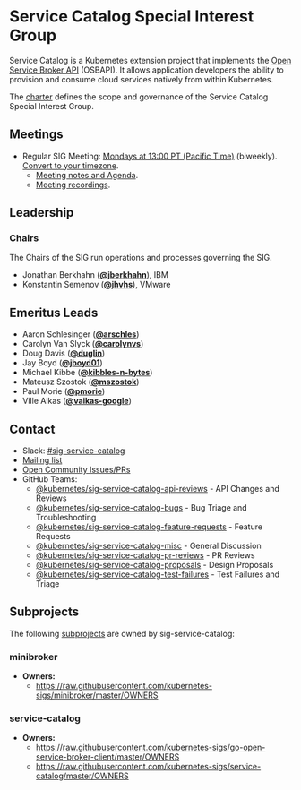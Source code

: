 <!---
This is an autogenerated file!

Please do not edit this file directly, but instead make changes to the
sigs.yaml file in the project root.

To understand how this file is generated, see https://git.k8s.io/community/generator/README.md
--->
# Service Catalog Special Interest Group

Service Catalog is a Kubernetes extension project that implements the [Open Service Broker API](https://www.openservicebrokerapi.org/) (OSBAPI). It allows application developers the ability to provision and consume cloud services natively from within Kubernetes.

The [charter](charter.md) defines the scope and governance of the Service Catalog Special Interest Group.

## Meetings
* Regular SIG Meeting: [Mondays at 13:00 PT (Pacific Time)](https://zoom.us/j/7201225346) (biweekly). [Convert to your timezone](http://www.thetimezoneconverter.com/?t=13:00&tz=PT%20%28Pacific%20Time%29).
  * [Meeting notes and Agenda](https://docs.google.com/document/d/17xlpkoEbPR5M6P5VDzNx17q6-IPFxKyebEekCGYiIKM/edit).
  * [Meeting recordings](https://www.youtube.com/watch?v=ukPj1sFFkr0&list=PL69nYSiGNLP2k9ZXx9E1MvRSotFDoHUWs).

## Leadership

### Chairs
The Chairs of the SIG run operations and processes governing the SIG.

* Jonathan Berkhahn (**[@jberkhahn](https://github.com/jberkhahn)**), IBM
* Konstantin Semenov (**[@jhvhs](https://github.com/jhvhs)**), VMware

## Emeritus Leads

* Aaron Schlesinger (**[@arschles](https://github.com/arschles)**)
* Carolyn Van Slyck (**[@carolynvs](https://github.com/carolynvs)**)
* Doug Davis (**[@duglin](https://github.com/duglin)**)
* Jay Boyd (**[@jboyd01](https://github.com/jboyd01)**)
* Michael Kibbe (**[@kibbles-n-bytes](https://github.com/kibbles-n-bytes)**)
* Mateusz Szostok (**[@mszostok](https://github.com/mszostok)**)
* Paul Morie (**[@pmorie](https://github.com/pmorie)**)
* Ville Aikas (**[@vaikas-google](https://github.com/vaikas-google)**)

## Contact
- Slack: [#sig-service-catalog](https://kubernetes.slack.com/messages/sig-service-catalog)
- [Mailing list](https://groups.google.com/forum/#!forum/kubernetes-sig-service-catalog)
- [Open Community Issues/PRs](https://github.com/kubernetes/community/labels/sig%2Fservice-catalog)
- GitHub Teams:
    - [@kubernetes/sig-service-catalog-api-reviews](https://github.com/orgs/kubernetes/teams/sig-service-catalog-api-reviews) - API Changes and Reviews
    - [@kubernetes/sig-service-catalog-bugs](https://github.com/orgs/kubernetes/teams/sig-service-catalog-bugs) - Bug Triage and Troubleshooting
    - [@kubernetes/sig-service-catalog-feature-requests](https://github.com/orgs/kubernetes/teams/sig-service-catalog-feature-requests) - Feature Requests
    - [@kubernetes/sig-service-catalog-misc](https://github.com/orgs/kubernetes/teams/sig-service-catalog-misc) - General Discussion
    - [@kubernetes/sig-service-catalog-pr-reviews](https://github.com/orgs/kubernetes/teams/sig-service-catalog-pr-reviews) - PR Reviews
    - [@kubernetes/sig-service-catalog-proposals](https://github.com/orgs/kubernetes/teams/sig-service-catalog-proposals) - Design Proposals
    - [@kubernetes/sig-service-catalog-test-failures](https://github.com/orgs/kubernetes/teams/sig-service-catalog-test-failures) - Test Failures and Triage

## Subprojects

The following [subprojects][subproject-definition] are owned by sig-service-catalog:
### minibroker
- **Owners:**
  - https://raw.githubusercontent.com/kubernetes-sigs/minibroker/master/OWNERS
### service-catalog
- **Owners:**
  - https://raw.githubusercontent.com/kubernetes-sigs/go-open-service-broker-client/master/OWNERS
  - https://raw.githubusercontent.com/kubernetes-sigs/service-catalog/master/OWNERS

[subproject-definition]: https://github.com/kubernetes/community/blob/master/governance.md#subprojects
<!-- BEGIN CUSTOM CONTENT -->

<!-- END CUSTOM CONTENT -->
